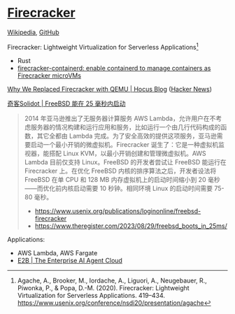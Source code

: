 # [Firecracker](https://firecracker-microvm.github.io/)
[Wikipedia](https://en.wikipedia.org/wiki/Firecracker_(software)), [GitHub](https://github.com/firecracker-microvm/firecracker)

Firecracker: Lightweight Virtualization for Serverless Applications[^agacheFirecrackerLightweightVirtualization2020]

- Rust
- [firecracker-containerd: enable containerd to manage containers as Firecracker microVMs](https://github.com/firecracker-microvm/firecracker-containerd)

[Why We Replaced Firecracker with QEMU | Hocus Blog](https://hocus.dev/blog/qemu-vs-firecracker/) ([Hacker News](https://news.ycombinator.com/item?id=36666782))

[奇客Solidot | FreeBSD 能在 25 毫秒内启动](https://www.solidot.org/story?sid=75940)
> 2014 年亚马逊推出了无服务器计算服务 AWS Lambda，允许用户在不考虑服务器的情况构建和运行应用和服务，比如运行一个由几行代码构成的函数，其它全都由 Lambda 完成。为了安全高效的提供这项服务，亚马逊需要启动一个最小开销的微虚拟机。Firecracker 诞生了：它是一种虚拟机监视器，能搭配 Linux KVM，以最小开销创建和管理微虚拟机。AWS Lambda 目前仅支持 Linux。FreeBSD 的开发者尝试让 FreeBSD 能运行在 Firecracker 上。在优化 FreeBSD 内核的排序算法之后，开发者设法将 FreeBSD 在单 CPU 和 128 MB 内存虚拟机上的启动时间缩小到 20 毫秒——而优化前内核启动需要 10 秒钟。相同环境 Linux 的启动时间需要 75-80 毫秒。
> - https://www.usenix.org/publications/loginonline/freebsd-firecracker
> - https://www.theregister.com/2023/08/29/freebsd_boots_in_25ms/ 

Applications:
- AWS Lambda, AWS Fargate
- [E2B | The Enterprise AI Agent Cloud](https://e2b.dev/)


[^agacheFirecrackerLightweightVirtualization2020]: Agache, A., Brooker, M., Iordache, A., Liguori, A., Neugebauer, R., Piwonka, P., & Popa, D.-M. (2020). Firecracker: Lightweight Virtualization for Serverless Applications. 419–434. https://www.usenix.org/conference/nsdi20/presentation/agache
